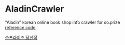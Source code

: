 # AladinCrawler
"Aladin" korean online book shop info crawler for so.prize<br>
[reference code](https://wooiljeong.github.io/python/yes24_crawling_03/) <br>

[쏘프라이즈 당선작](https://soprize.so/answer/443)
